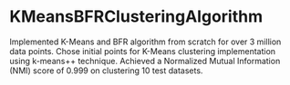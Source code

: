 # KMeansBFRClusteringAlgorithm

Implemented K-Means and BFR algorithm from scratch for over 3 million data points. Chose initial points for K-Means clustering implementation using k-means++ technique. Achieved a Normalized Mutual Information (NMI) score of 0.999 on clustering 10 test datasets.
